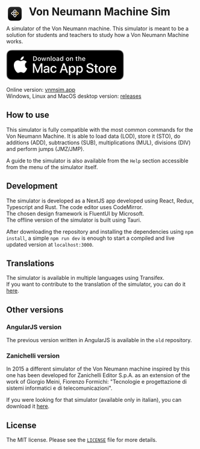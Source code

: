 # Von Neumann Machine Sim <img align="left" width="45" height="45" src="/src-tauri/icons/128x128.png" style="margin-right:15px" />

A simulator of the Von Neumann machine.
This simulator is meant to be a solution for students and teachers to study how a Von Neumann Machine works.


[<img src="images/mac-app-store.svg">](https://apps.apple.com/it/app/von-neumann-machine-simulator/id6474739902)

Online version: [vnmsim.app](https://vnmsim.app)  
Windows, Linux and MacOS desktop version: [releases](https://github.com/c2r0b/vnmsim/releases)

## How to use

This simulator is fully compatible with the most common commands for the Von Neumann Machine. It is able to load data (LOD), store it (STO), do additions (ADD), subtractions (SUB), multiplications (MUL), divisions (DIV) and perform jumps (JMZ/JMP).

A guide to the simulator is also available from the `Help` section accessible from the menu of the simulator itself.

## Development

The simulator is developed as a NextJS app developed using React, Redux, Typescript and Rust. The code editor uses CodeMirror.  
The chosen design framework is FluentUI by Microsoft.  
The offline version of the simulator is built using Tauri.

After downloading the repository and installing the dependencies using `npm install`, a simple `npm run dev` is enough to start a compiled and live updated version at `localhost:3000`.

## Translations

The simulator is available in multiple languages using Transifex.  
If you want to contribute to the translation of the simulator, you can do it [here](https://www.transifex.com/lorenzo-ganni/vnmsim/).

## Other versions

### AngularJS version

The previous version written in AngularJS is available in the `old` repository.

### Zanichelli version

In 2015 a different simulator of the Von Neumann machine inspired by this one has been developed for Zanichelli Editor S.p.A. as an extension of the work of Giorgio Meini, Fiorenzo Formichi: "Tecnologie e progettazione di sistemi informatici e di telecomunicazioni".

If you were looking for that simulator (available only in italian), you can download it [here](http://goo.gl/hSwG4m).

## License

The MIT license. Please see the [`LICENSE`](./LICENSE) file for more details.
